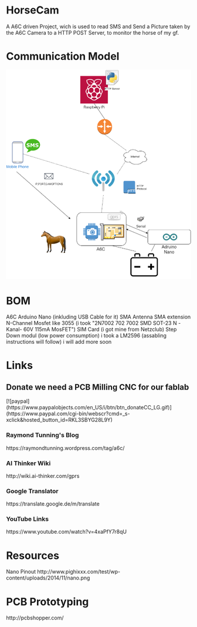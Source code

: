 # HorseCam
A A6C driven Project, wich is used to read SMS and Send a Picture taken by the A6C Camera to a HTTP POST Server, to monitor the horse of my gf.

<h1>Communication Model</h1>

![Alt text](Communication.png?raw=true "Optional Title")

<h1>BOM</h1>
A6C
Arduino Nano (inkluding USB Cable for it)
SMA Antenna
SMA extension
N-Channel Mosfet like 3055 (i took "2N7002 702 7002 SMD SOT-23 N -Kanal- 60V 115mA MosFET")
SIM Card (i got mine from Netzclub)
Step Down modul (low power consumption) i took a LM2596 (assabling instructions will follow)
i will add more soon
<h1>Links</h1>
<h2>Donate we need a PCB Milling CNC for our fablab</h2>
[![paypal](https://www.paypalobjects.com/en_US/i/btn/btn_donateCC_LG.gif)](https://www.paypal.com/cgi-bin/webscr?cmd=_s-xclick&hosted_button_id=RKL3SBYG28L9Y)
<h3>Raymond Tunning's Blog</h3>
https://raymondtunning.wordpress.com/tag/a6c/
<h3>AI Thinker Wiki</h3>
http://wiki.ai-thinker.com/gprs
<h3>Google Translator</h3>
https://translate.google.de/m/translate
<h3>YouTube Links</h3>
https://www.youtube.com/watch?v=4xaPfY7r8qU

<h1>Resources</h1>
Nano Pinout
http://www.pighixxx.com/test/wp-content/uploads/2014/11/nano.png

<h1>PCB Prototyping</h1>
http://pcbshopper.com/
